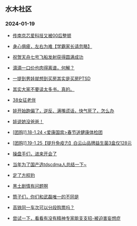 ## 水木社区 
### 2024-01-19

+ [传南京芯爱科技又被00后整顿](https://www.mysmth.net/nForum/article/METech/468480)

+ [身心俱疲，左右为难【学霸家长请忽略】](https://www.mysmth.net/nForum/article/PreUnivEdu/140771)

+ [祝贺天舟七号飞船发射获得圆满成功](https://www.mysmth.net/nForum/article/Aero/422562)

+ [滴滴一口价也肉得离谱，何解？](https://www.mysmth.net/nForum/article/AutoWorld/1944766483)

+ [一提到男娃就想到买房其实是买房PTSD](https://www.mysmth.net/nForum/article/FamilyLife/1766589691)

+ [其实大家不要读太多书，真的。](https://www.mysmth.net/nForum/article/Book/78141)

+ [38女征老伴](https://www.mysmth.net/nForum/article/PieLove/2872771)

+ [娃开始跑偏了，逆反、满嘴谎话，快气死了，怎么办](https://www.mysmth.net/nForum/article/ChildEducation/2340134)

+ [娃说她没爸爸！](https://www.mysmth.net/nForum/article/Divorce/2062245)

+ [[团购]1.18-1.24 <爱康国宾>春节送健康体检团](https://www.mysmth.net/nForum/article/ADAgent_TG/1316169)

+ [[团购]1.19-1.25【提升免疫力】白云山品牌益生菌3盒仅128元](https://www.mysmth.net/nForum/article/ADAgent_TG/1316221)

+ [操盘手们，进来开会了](https://www.mysmth.net/nForum/article/Stock/10757972)

+ [当年为了国产选tdscdma人总结一下~](https://www.mysmth.net/nForum/article/ITExpress/2514765)

+ [定了方程豹](https://www.mysmth.net/nForum/article/GreenAuto/1457918)

+ [黑土剧情有问题啊](https://www.mysmth.net/nForum/article/TV/1671587)

+ [筒子们，你们和武磊唯一的不同是](https://www.mysmth.net/nForum/article/Football/3431742)

+ [高铁同一车次可以分段购票吗？](https://www.mysmth.net/nForum/article/CouponsLife/4472930)

+ [尝试一下，看看有没有精神专家能支支招-被迫害妄想症](https://www.mysmth.net/nForum/article/Mentality/255134)

